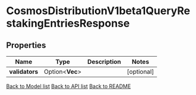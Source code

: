 # CosmosDistributionV1beta1QueryRestakingEntriesResponse

## Properties

Name | Type | Description | Notes
------------ | ------------- | ------------- | -------------
**validators** | Option<**Vec<String>**> |  | [optional]

[Back to Model list](../README.md#documentation-for-models) [Back to API list](../README.md#documentation-for-api-endpoints) [Back to README](../README.md)



